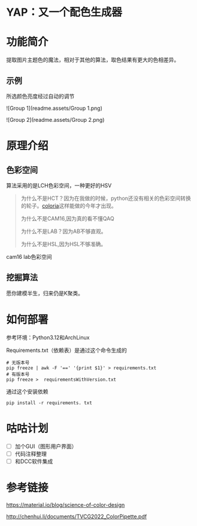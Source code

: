 # YAP：又一个配色生成器

# 功能简介

提取图片主题色的魔法，相对于其他的算法，取色结果有更大的色相差异。

## 示例

所选颜色亮度经过自动的调节

![Group 1](readme.assets/Group 1.png)

![Group 2](readme.assets/Group 2.png)

# 原理介绍

## 色彩空间

算法采用的是LCH色彩空间，一种更好的HSV

> 为什么不是HCT？因为在我做的时候，python还没有相关的色彩空间转换的轮子。[coloria](https://github.com/coloria-dev/coloria)这样能做的今年才出现。
>
> 为什么不是CAM16,因为真的看不懂QAQ
>
> 为什么不是LAB？因为AB不够直观。
>
> 为什么不是HSL,因为HSL不够准确。

cam16 lab色彩空间

## 挖掘算法

愿你建模半生，归来仍是K聚类。

# 如何部署

参考环境：Python3.12和ArchLinux

Requirements.txt（依赖表）是通过这个命令生成的

```shell
# 无版本号
pip freeze | awk -F '==' '{print $1}' > requirements.txt
# 有版本号
pip freeze >  requirementsWithVersion.txt
```

通过这个安装依赖

```shell
pip install -r requirements. txt
```

# 咕咕计划

- [ ] 加个GUI（图形用户界面）
- [ ] 代码注释整理
- [ ] 和DCC软件集成

# 参考链接

https://material.io/blog/science-of-color-design

http://chenhui.li/documents/TVCG2022_ColorPipette.pdf
